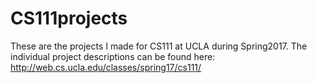# CS111projects
These are the projects I made for CS111 at UCLA during Spring2017. 
The individual project descriptions can be found here: http://web.cs.ucla.edu/classes/spring17/cs111/
